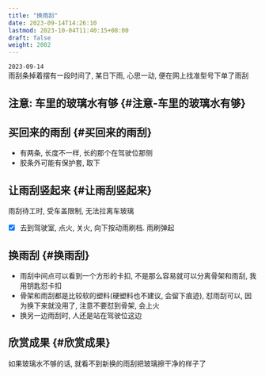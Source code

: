 ```yaml
---
title: "换雨刮"
date: 2023-09-14T14:26:10
lastmod: 2023-10-04T11:40:15+08:00
draft: false
weight: 2002
---
```


`2023-09-14` <br/>
雨刮条掉着摆有一段时间了, 某日下雨, 心思一动, 便在网上找准型号下单了雨刮 <br/>


## 注意: 车里的玻璃水有够 {#注意-车里的玻璃水有够}


## 买回来的雨刮 {#买回来的雨刮}

-   有两条, 长度不一样, 长的那个在驾驶位那侧 <br/>
-   胶条外可能有保护套, 取下 <br/>


## 让雨刮竖起来 {#让雨刮竖起来}

雨刮待工时, 受车盖限制, 无法拉离车玻璃 <br/>

-   [X] 去到驾驶室, 点火, 关火, 向下按动雨刷档. 雨刷弹起 <br/>


## 换雨刮 {#换雨刮}

-   雨刮中间点可以看到一个方形的卡扣, 不是那么容易就可以分离骨架和雨刮, 我用钥匙怼卡扣 <br/>
-   骨架和雨刮都是比较软的塑料(硬塑料也不建议, 会留下痕迹), 怼雨刮可以, 因为换下来就没用了, 注意不要怼到骨架, 会上火 <br/>
-   换另一边雨刮时, 人还是站在驾驶位这边 <br/>


## 欣赏成果 {#欣赏成果}

如果玻璃水不够的话, 就看不到新换的雨刮把玻璃擦干净的样子了 <br/>

